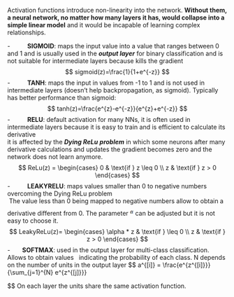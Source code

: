Activation functions introduce non-linearity into the network. **Without them, a neural network, no matter how many layers it has, would collapse into a simple linear model** and it would be incapable of learning complex relationships.

-          **SIGMOID**: maps the input value into a value that ranges between 0 and 1 and is usually used in the **_output layer_** for binary classification and is not suitable for intermediate layers because kills the gradient 
$$
sigmoid(z)=\frac{1}{1+e^{-z}}
$$
-          **TANH**: maps the input in values from -1 to 1 and is not used in intermediate layers (doesn’t help backpropagation, as sigmoid). Typically has better performance than sigmoid:  
$$
tanh(z)=\frac{e^{z}-e^{-z}}{e^{z}+e^{-z}}
$$
-          **RELU**: default activation for many NNs, it is often used in intermediate layers because it is easy to train and is efficient to calculate its derivative  
it is affected by the **_Dying ReLu_** **_problem_** in which some neurons after many derivative calculations and updates the gradient becomes zero and the network does not learn anymore.
$$
ReLu(z) = 
\begin{cases} 
0 & \text{if } z \leq 0 \\
z & \text{if } z > 0 
\end{cases}
$$
-          **LEAKYRELU**: maps values smaller than 0 to negative numbers overcoming the Dying ReLu problem  
 The value less than 0 being mapped to negative numbers allow to obtain a derivative different from 0. The parameter ![](data:image/png;base64,iVBORw0KGgoAAAANSUhEUgAAAAgAAAAZCAMAAAA7W5+HAAAAAXNSR0IArs4c6QAAAE5QTFRFAAAAAAAAAAA6ADqQOgBmOpDbZgA6ZjoAZmY6ZmZmZma2ZrbbZrb/kNv/tmYAtmY6ttv/tv//25A625CQ27Zm2////7Zm/9uQ//+2///bLjH3BwAAAAF0Uk5TAEDm2GYAAAAJcEhZcwAADsQAAA7EAZUrDhsAAAAZdEVYdFNvZnR3YXJlAE1pY3Jvc29mdCBPZmZpY2V/7TVxAAAAP0lEQVQYV8WONwKAIBDAwiE2BGy0/3+U+4KTmTJkCPxLT0ZCPCDaXLcd2hyo0wXFZm6ndyrv6p6Ttogvou0XBpBzAgGeU/06AAAAAElFTkSuQmCC) can be adjusted but it is not easy to choose it.
$$
LeakyReLu(z)=
\begin{cases}
\alpha * z & \text{if } \leq 0 \\
z & \text{if } z > 0 
\end{cases}
$$
-       **SOFTMAX**: used in the output layer for multi-class classification. Allows to obtain values   indicating the probability of each class. N depends on the number of units in the output layer
$$
a^{[i]} = \frac{e^{z^{[i]}}}{\sum_{j=1}^{N} e^{z^{[j]}}}

$$
On each layer the units share the same activation function.